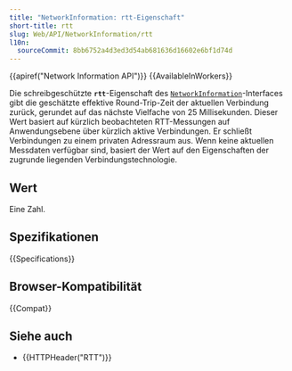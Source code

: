 ```yaml
---
title: "NetworkInformation: rtt-Eigenschaft"
short-title: rtt
slug: Web/API/NetworkInformation/rtt
l10n:
  sourceCommit: 8bb6752a4d3ed3d54ab681636d16602e6bf1d74d
---
```


{{apiref("Network Information API")}} {{AvailableInWorkers}}

Die schreibgeschützte **`rtt`**-Eigenschaft des [`NetworkInformation`](/de/docs/Web/API/NetworkInformation)-Interfaces gibt die geschätzte effektive Round-Trip-Zeit der aktuellen Verbindung zurück, gerundet auf das nächste Vielfache von 25 Millisekunden.
Dieser Wert basiert auf kürzlich beobachteten RTT-Messungen auf Anwendungsebene über kürzlich aktive Verbindungen.
Er schließt Verbindungen zu einem privaten Adressraum aus.
Wenn keine aktuellen Messdaten verfügbar sind, basiert der Wert auf den Eigenschaften der zugrunde liegenden Verbindungstechnologie.

## Wert

Eine Zahl.

## Spezifikationen

{{Specifications}}

## Browser-Kompatibilität

{{Compat}}

## Siehe auch

- {{HTTPHeader("RTT")}}
